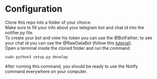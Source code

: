 # Configuration
Clone this repo into a folder of your choice.  
Make sure to fill your info about your telegram bot and chat id into the notifier.py file.  
To create your bot and view his token you can use the @BotFather; to see your chat id you can use the @RawDataBot (follow this <a href="https://www.youtube.com/watch?v=UPC5Ck1oU6k">tutorial</a>).  
Open a terminal inside the cloned folder and run the command  
```python
sudo python3 setup.py develop
```
After running this command, you should be ready to use the Notify command everywhere on your computer.
